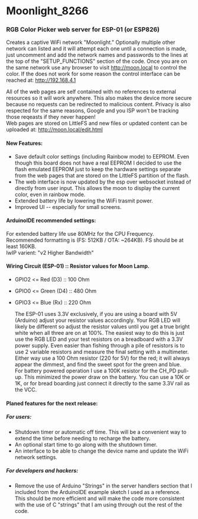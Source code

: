 # Moonlight_8266
### RGB Color Picker web server for ESP-01 (or ESP826)


Creates a captive WiFi network "Moonlight." Optionally multiple other network can listed and it will attempt each
one until a connection is made, just uncomment and add the network names and passwords to the lines at the top of the
"SETUP_FUNCTIONS" section of the code. Once you are on the same network use any browser to visit http://moon.local to
control the color. If the does not work for some reason the control interface can be reached at: http://192.168.4.1  

 All of the web pages are self contained with no references to external resources so it will work anywhere. This also
makes the device more secure because no requests can be redirected to malicious content. Privacy is also respected for
the same reasons, Google and you ISP won't be tracking those reqeasts if they never happen!  
Web pages are stored on LittleFS and new files or updated content can be uploaded at: http://moon.local/edit.html


#### New Features:
+ Save default color settings (including Rainbow mode) to EEPROM. Even though this board does not have a real EEPROM I decided to use the flash emulated EEPROM just to keep the hardware settings separate from the web pages that are stored on the LittleFS partition of the flash.
+ The web interface is now updated by the esp over websocket instead of directly from user input. This allows the moon to display the current color, even in rainbow mode.
+ Extended battery life by lowering the WiFi trasmit power.
+ Improved UI -- especially for small screens.

#### ArduinoIDE recommended settings:
  For extended battery life use 80MHz for the CPU Frequency.  
  Recommended formatting is (FS: 512KB / OTA: ~264KB). FS should be at least 160KB.  
  IwIP varient: "v2 Higher Bandwidth"  

#### Wiring Circuit (ESP-01) :: Resistor values for Moon Lamp.
  
- GPIO2 <= Red   (D3)  :: 100 Ohm
- GPIO0 <= Green (D4)  :: 480 Ohm
- GPIO3 <= Blue  (Rx)  :: 220 Ohm

  The ESP-01 uses 3.3V exclusively, if you are using a board with 5V (Arduino) adjust your
resistor values accordingly. Your RGB LED will likely be different so adjust the resistor values
until you get a true bright white when all three are on at 100%. The easiest way to do this is
just use the RGB LED and your test resistors on a breadboard with a 3.3V power supply. Even easier
than fishing through a pile of resistors is to use 2 variable resistors and measure the final
setting with a multimeter. Either way use a 100 Ohm resistor (220 for 5V) for the red; it will
always appear the dimmest, and find the sweet spot for the green and blue.  
  For battery powered operation I use a 100K resistor for the CH_PD pull-up. This minimized the
power draw on the battery. You can use a 10K or 1K, or for bread boarding just connect it directly
to the same 3.3V rail as the VCC.  

#### Planed features for the next release:
##### For users:
+ Shutdown timer or automatic off time. This will be a convenient way to extend the time before
   needing to recharge the battery.
+ An optional start time to go along with the shutdown timer.
+ An interface to be able to change the device name and update the WiFi network settings.
##### For developers and hackers:
+ Remove the use of Arduino "Strings" in the server handlers section that I included from the
ArduinoIDE example sketch I used as a reference. This should be more efficient and will make the
code more consistent with the use of C "strings" that I am using through out the rest of the code.  

